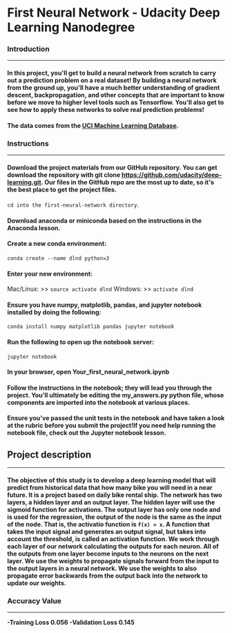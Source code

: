
# First Neural Network - Udacity Deep Learning Nanodegree

### Introduction
---
#### In this project, you'll get to build a neural network from scratch to carry out a prediction problem on a real dataset! By building a neural network from the ground up, you'll have a much better understanding of gradient descent, backpropagation, and other concepts that are important to know before we move to higher level tools such as Tensorflow. You'll also get to see how to apply these networks to solve real prediction problems!

#### The data comes from the [UCI Machine Learning Database](https://archive.ics.uci.edu/ml/datasets/Bike+Sharing+Dataset).

### Instructions
---
#### Download the project materials from our GitHub repository. You can get download the repository with git clone https://github.com/udacity/deep-learning.git. Our files in the GitHub repo are the most up to date, so it's the best place to get the project files.
```cd into the first-neural-network directory```.
#### Download anaconda or miniconda based on the instructions in the Anaconda lesson.
#### Create a new conda environment:
```conda create --name dlnd python=3```
#### Enter your new environment:
Mac/Linux: >> ```source activate dlnd```
Windows: >> ```activate dlnd```

#### Ensure you have numpy, matplotlib, pandas, and jupyter notebook installed by doing the following:
```conda install numpy matplotlib pandas jupyter notebook```

#### Run the following to open up the notebook server:
```jupyter notebook```

#### In your browser, open Your_first_neural_network.ipynb
#### Follow the instructions in the notebook; they will lead you through the project. You'll ultimately be editing the my_answers.py python file, whose components are imported into the notebook at various places.
#### Ensure you've passed the unit tests in the notebook and have taken a look at the rubric before you submit the project!If you need help running the notebook file, check out the Jupyter notebook lesson.

## Project description
---
#### The objective of this study is to develop a deep learning model that will predict from historical data that how many bike you will need in a near future. It is a project based on daily bike rental ship. The network has two layers, a hidden layer and an output layer. The hidden layer will use the sigmoid function for activations. The output layer has only one node and is used for the regression, the output of the node is the same as the input of the node. That is, the activatio function is ```f(x) = x```. A function that takes the input signal and generates an output signal, but takes into account the threshold, is called an activation function. We work through each layer of our network calculating the outputs for each neuron. All of the outputs from one layer become inputs to the neurons on the next layer. We use the weights to propagate signals forward from the input to the output layers in a neural network. We use the weights to also propagate error backwards from the output back into the network to update our weights.

### Accuracy Value
---
**-Training Loss 0.056**
**-Validation Loss 0.145**
